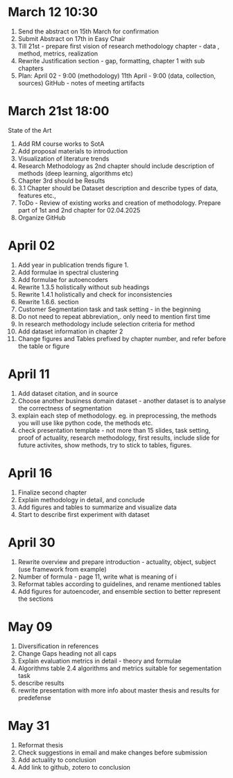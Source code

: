 # March 12 10:30
1. Send the abstract on 15th March for confirmation
2. Submit Abstract on 17th in Easy Chair
3. Till 21st - prepare first vision of research methodology chapter - data , method, metrics, realization
4.  Rewrite Justification section - gap, formatting, chapter 1 with sub chapters
5. Plan:
  April 02 - 9:00 (methodology)
  11th April - 9:00 (data, collection, sources)
  GitHub - notes of meeting artifacts

# March 21st 18:00
State of the Art
1. Add RM course works to SotA
2. Add proposal materials to introduction
4. Visualization of literature trends
5. Research Methodology as 2nd chapter should include description of methods (deep learning, algorithms etc)
6. Chapter 3rd should be Results
7. 3.1 Chapter should be Dataset description and describe types of data, features etc.,
8. ToDo - Review of existing works and creation of methodology. Prepare part of 1st and 2nd chapter for 02.04.2025
9. Organize GitHub

# April 02
1. Add year in publication trends figure 1.
2. Add formulae in spectral clustering
3. Add formulae for autoencoders
4. Rewrite 1.3.5 holistically without sub headings
5. Rewrite 1.4.1 holistically and check for inconsistencies
6. Rewrite 1.6.6. section 
7. Customer Segmentation task and task setting - in the beginning
8. Do not need to repeat abbreviation,. only need to mention first time
9. In research methodology include selection criteria for method
10. Add dataset information in chapter 2
11. Change figures and Tables prefixed by chapter number, and refer before the table or figure

# April 11
1. Add dataset citation, and in source
2. Choose another business domain dataset -  another dataset is to analyse the correctness of segmentation
3. explain each step of methodology. eg. in preprocessing, the methods you will use like python code, the methods etc.
4. check presentation template -  not more than 15 slides, task setting, proof of actuality, research methodology, first results, include slide for future activites, show methods, try to stick to tables, figures.

# April 16
1. Finalize second chapter
2. Explain methodology in detail, and conclude
3. Add figures and tables to summarize and visualize data
4. Start to describe first experiment with dataset

# April 30
1. Rewrite overview and prepare introduction - actuality, object, subject (use framework from example)
2. Number of formula - page 11, write what is meaning of i
3. Reformat tables according to guidelines, and rename mentioned tables
4. Add figures for autoencoder, and ensemble section to better represent the sections

# May 09
1. Diversification in references
2. Change Gaps heading not all caps
3. Explain evaluation metrics in detail - theory and formulae
4. Algorithms table 2.4 algorithms and metrics suitable for segementation task
5. describe results
6. rewrite presentation with more info about master thesis and results for predefense
   
# May 31
1. Reformat thesis
2. Check suggestions in email and make changes before submission
3. Add actuality to conclusion
4. Add link to github, zotero to conclusion
